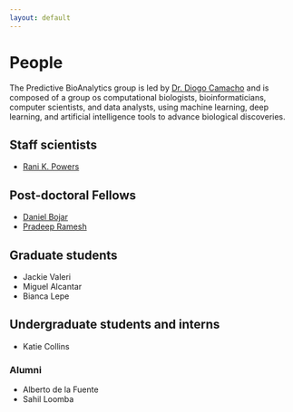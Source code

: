```yaml
---
layout: default
---
```


# People


The Predictive BioAnalytics group is led by [Dr. Diogo Camacho](diogo.camacho@wyss.harvard.edu) and is composed of a group os computational biologists, bioinformaticians, computer scientists, and data analysts, using machine learning, deep learning, and artificial intelligence tools to advance biological discoveries.


## Staff scientists 
 - [Rani K. Powers](mailto:rani.powers@wyss.harvard.edu)
 
## Post-doctoral Fellows 
 - [Daniel Bojar](mailto:daniel.bojar@wyss.harvard.edu)
 - [Pradeep Ramesh](mailto:pradeep.ramesh@wyss.harvard.edu)

## Graduate students
 - Jackie Valeri
 - Miguel Alcantar
 - Bianca Lepe
 
## Undergraduate students and interns 
 - Katie Collins
 
### Alumni
 - Alberto de la Fuente
 - Sahil Loomba
